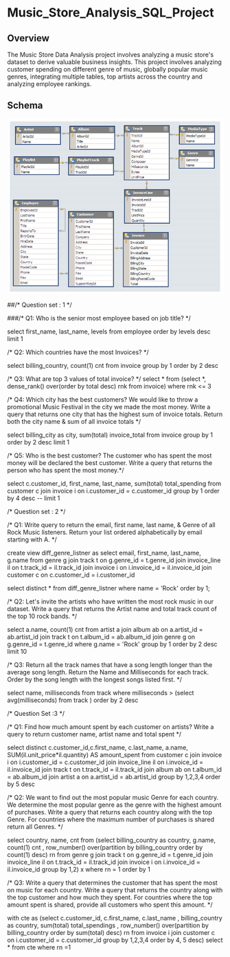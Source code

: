 # Music_Store_Analysis_SQL_Project

## Overview
The Music Store Data Analysis project involves analyzing a music store's dataset to derive valuable business insights. This project involves analyzing customer spending on different genre of music, globally popular music genres, integrating multiple tables, top artists across the country and analyzing employee rankings.

## Schema
![](https://github.com/Rohitvora8/Music-Store-Analysis-SQL-project/blob/main/MusicDatabaseSchema.png?raw=true)

##/* Question set : 1 */

###/* Q1: Who is the senior most employee based on job title? */

select first_name, last_name, levels
from employee
order by  levels desc
limit 1


/* Q2: Which countries have the most Invoices? */

select billing_country, count(1) cnt 
from invoice
group by 1
order by 2 desc 


/* Q3: What are top 3 values of total invoice? */
select * from 
		(select *, dense_rank() over(order by total desc) rnk
		from invoice)
where rnk <= 3


/* Q4: Which city has the best customers? We would like to throw a promotional Music
Festival in the city we made the most money. 
Write a query that returns one city that has the highest sum of invoice totals. 
Return both the city name & sum of all invoice totals */

select billing_city as city, sum(total) invoice_total
from invoice
group by 1
order by 2 desc
limit 1



/* Q5: Who is the best customer? The customer who has spent the most money will be declared the best 
       customer. 
       Write a query that returns the person who has spent the most money.*/

select c.customer_id, first_name, last_name, sum(total) total_spending
from customer c 
join invoice i on i.customer_id = c.customer_id
group by 1
order by 4 desc
-- limit 1


/* Question set : 2 */

/* Q1: Write query to return the email, first name, last name, & Genre of all Rock Music listeners. 
Return your list ordered alphabetically by email starting with A. */

create view  diff_genre_listner
as
select email, first_name, last_name, g.name 
from genre g
join track t on g.genre_id = t.genre_id
join invoice_line il on t.track_id = il.track_id
join invoice i on i.invoice_id = il.invoice_id
join customer c on c.customer_id = i.customer_id

select  distinct * from diff_genre_listner
where name = 'Rock'
order by 1;




/* Q2: Let's invite the artists who have written the most rock music in our dataset. 
Write a query that returns the Artist name and total track count of the top 10 rock bands. */

select a.name, count(1) cnt 
from artist a 
join album ab on a.artist_id = ab.artist_id
join track t on t.album_id = ab.album_id
join genre g on g.genre_id = t.genre_id
where g.name = 'Rock'
group by 1
order by 2 desc
limit 10




/* Q3: Return all the track names that have a song length longer than the average song length. 
Return the Name and Milliseconds for each track.
Order by the song length with the longest songs listed first. */

select name, milliseconds
from track
where milliseconds > (select avg(milliseconds) from track )
order by 2 desc





/* Question Set :3  */

/* Q1: Find how much amount spent by each customer on artists?
 Write a query to return customer name, artist name and total spent */

select distinct c.customer_id,c.first_name, c.last_name, a.name, SUM(il.unit_price*il.quantity) AS amount_spent
from customer c 
join invoice i on i.customer_id = c.customer_id
join invoice_line il on i.invoice_id = il.invoice_id
join track t on t.track_id  = il.track_id
join album ab on t.album_id = ab.album_id
join artist a on a.artist_id = ab.artist_id
group by 1,2,3,4
order by 5 desc 




/* Q2: We want to find out the most popular music Genre for each country. 
       We determine the most popular genre as the genre with the highest amount 
			 of purchases. Write a query that returns each country along with the top 
			 Genre. For countries where the maximum number of purchases is shared return all Genres. */


select country, name, cnt
from 
		(select billing_country as country, g.name, count(1) cnt 
		, row_number() over(partition by billing_country order by count(1) desc) rn 
		from genre g
		join track t on g.genre_id = t.genre_id
		join invoice_line il on t.track_id = il.track_id
		join invoice i on i.invoice_id = il.invoice_id
		group by 1,2)  x
where rn = 1 
order by 1




/* Q3: Write a query that determines the customer that has spent the most on music for each country. 
Write a query that returns the country along with the top customer and how much they spent. 
For countries where the top amount spent is shared, provide all customers who spent this amount. */

with cte as 
			(select c.customer_id, c.first_name, c.last_name , billing_country as country, sum(total) total_spendings
			, row_number() over(partition by billing_country order by sum(total) desc) rn
			from invoice i
			join customer c on i.customer_id = c.customer_id
			group by 1,2,3,4
			order by  4, 5 desc) 
select * from cte 
where rn =1

